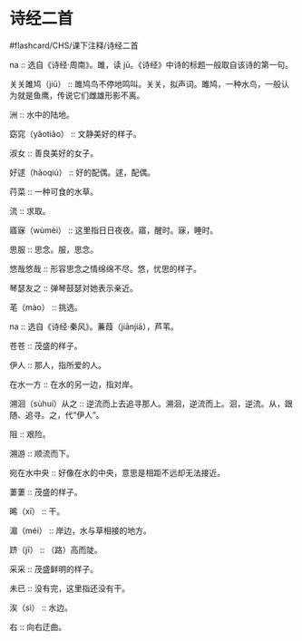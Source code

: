 # 诗经二首
#flashcard/CHS/课下注释/诗经二首


na ::  选自《诗经·周南》。雎，读 jū。《诗经》中诗的标题一般取自该诗的第一句。

关关雎鸠（jiū） :: 雎鸠鸟不停地鸣叫。关关，拟声词。雎鸠，一种水鸟，一般认为就是鱼鹰，传说它们雌雄形影不离。 <!--SR:!2025-04-16,3,250-->

洲 :: 水中的陆地。 <!--SR:!2025-04-16,3,250-->

窈窕（yǎotiǎo） :: 文静美好的样子。 <!--SR:!2025-04-16,3,250-->

淑女 :: 善良美好的女子。 <!--SR:!2025-04-16,3,250-->

好逑（hǎoqiú） :: 好的配偶。逑，配偶。 <!--SR:!2025-04-16,3,250-->

荇菜 :: 一种可食的水草。 <!--SR:!2025-04-16,3,250-->

流 :: 求取。 <!--SR:!2025-04-14,1,230-->

寤寐（wùmèi） :: 这里指日日夜夜。寤，醒时。寐，睡时。 <!--SR:!2025-04-16,3,250-->

思服 :: 思念。服，思念。 <!--SR:!2025-04-21,8,250-->

悠哉悠哉 :: 形容思念之情绵绵不尽。悠，忧思的样子。 <!--SR:!2025-04-14,1,230-->

琴瑟友之 :: 弹琴鼓瑟对她表示亲近。 <!--SR:!2025-04-16,3,250-->

芼（mào） :: 挑选。 <!--SR:!2025-04-14,1,230-->

na ::  选自《诗经·秦风》。蒹葭（jiānjiā），芦苇。

苍苍 :: 茂盛的样子。 <!--SR:!2025-04-16,3,250-->

伊人 :: 那人，指所爱的人。 <!--SR:!2025-04-16,3,250-->

在水一方 :: 在水的另一边，指对岸。 <!--SR:!2025-04-16,3,250-->

溯洄（sùhuí）从之 :: 逆流而上去追寻那人。溯洄，逆流而上。洄，逆流。从，跟随、追寻。之，代“伊人”。 <!--SR:!2025-04-16,3,250-->

阻 :: 艰险。 <!--SR:!2025-04-14,1,230-->

溯游 :: 顺流而下。 <!--SR:!2025-04-16,3,250-->

宛在水中央 :: 好像在水的中央，意思是相距不远却无法接近。 <!--SR:!2025-04-16,3,250-->

萋萋 :: 茂盛的样子。 <!--SR:!2025-04-14,1,230-->

晞（xī） :: 干。 <!--SR:!2025-04-14,1,230-->

湄（méi） :: 岸边，水与草相接的地方。 <!--SR:!2025-04-16,3,250-->

跻（jī） :: （路）高而陡。 <!--SR:!2025-04-14,1,230-->

采采 :: 茂盛鲜明的样子。 <!--SR:!2025-04-16,3,250-->

未已 :: 没有完，这里指还没有干。 <!--SR:!2025-04-14,1,230-->

涘（sì） :: 水边。 <!--SR:!2025-04-16,3,250-->

右 :: 向右迂曲。 <!--SR:!2025-04-16,3,250-->

